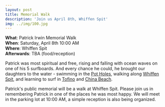 ```yaml
---
layout: post
title: Memorial Walk
description: 'Join us April 8th, Whiffen Spit'
img: ../img/100.jpg
---
```


**What**: Patrick Irwin Memorial Walk<br>
**When**: Saturday, April 8th 10:00 AM<br>
**Where**: Whiffen Spit<br>
**Afterwards**: TBA (food/reception)

Patrick was most spiritual and free, rising and falling with ocean waves on one of his 5 surfboards. And every chance he could, he brought our daughters to the water - swimming in the [Pot Holes](https://www.crd.bc.ca/parks-recreation-culture/parks-trails/find-park-trail/sooke-potholes), walking along [Whiffen Spit](http://discoversooke.com/outdoor-activities/parks-trails/whiffen-spit/), and learning to surf in [Tofino](https://www.tourismtofino.com/tofino-beaches) and [China Beach](http://www.juandefucamarinetrail.com/china_beach.html).

Patrick's public memorial will be a walk at Whiffen Spit. Please join us in remembering Patrick in one of the places he was most happy. We will meet in the parking lot at 10:00 AM, a simple reception is also being organized.

<div class="img_row"><img class="col one" src="{{ site.baseurl }}/img/109.jpg" alt="" title="example image">
    <img class="col one" src="{{ site.baseurl }}/img/101.jpg" alt="" title="example image">
    <img class="col one" src="{{ site.baseurl }}/img/105.jpg" alt="" title="example image"></div>
